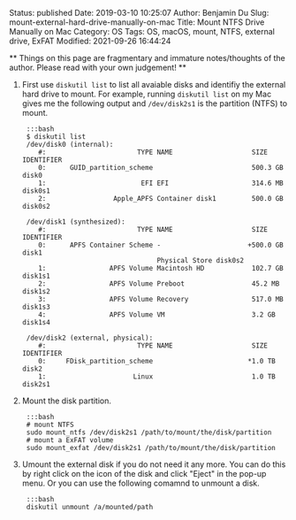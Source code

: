 Status: published
Date: 2019-03-10 10:25:07
Author: Benjamin Du
Slug: mount-external-hard-drive-manually-on-mac
Title: Mount NTFS Drive Manually on Mac
Category: OS
Tags: OS, macOS, mount, NTFS, external drive, ExFAT
Modified: 2021-09-26 16:44:24

**
Things on this page are fragmentary and immature notes/thoughts of the author.
Please read with your own judgement!
**

1. First use `diskutil list` to list all avaiable disks 
    and identifiy the external hard drive to mount.
    For example,
    running `diskutil list` on my Mac gives me the following output
    and `/dev/disk2s1` is the partition (NTFS) to mount.

        :::bash
        $ diskutil list
        /dev/disk0 (internal):
           #:                       TYPE NAME                    SIZE       IDENTIFIER
           0:      GUID_partition_scheme                         500.3 GB   disk0
           1:                        EFI EFI                     314.6 MB   disk0s1
           2:                 Apple_APFS Container disk1         500.0 GB   disk0s2

        /dev/disk1 (synthesized):
           #:                       TYPE NAME                    SIZE       IDENTIFIER
           0:      APFS Container Scheme -                      +500.0 GB   disk1
                                         Physical Store disk0s2
           1:                APFS Volume Macintosh HD            102.7 GB   disk1s1
           2:                APFS Volume Preboot                 45.2 MB    disk1s2
           3:                APFS Volume Recovery                517.0 MB   disk1s3
           4:                APFS Volume VM                      3.2 GB     disk1s4

        /dev/disk2 (external, physical):
           #:                       TYPE NAME                    SIZE       IDENTIFIER
           0:     FDisk_partition_scheme                        *1.0 TB     disk2
           1:                      Linux                         1.0 TB     disk2s1

2. Mount the disk partition. 

        :::bash
        # mount NTFS
        sudo mount_ntfs /dev/disk2s1 /path/to/mount/the/disk/partition
        # mount a ExFAT volume
        sudo mount_exfat /dev/disk2s1 /path/to/mount/the/disk/partition

3. Umount the external disk if you do not need it any more.
    You can do this by right click on the icon of the disk 
    and click "Eject" in the pop-up menu. 
    Or you can use the following comamnd to unmount a disk. 

        :::bash
        diskutil unmount /a/mounted/path

